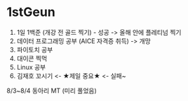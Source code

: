 # 1stGeun
1. 1일 1백준 (개강 전 골드 찍기) - 성공 -> 올해 안에 플레티넘 찍기
2. 데이터 프로그래밍 공부 (AICE 자격증 취득) -> 개망
3. 파이토치 공부
4. 대이콘 찍먹
5. Linux 공부
6. 김재호 꼬시기 <- ★제일 중요★ <- 실패~

8/3~8/4 동아리 MT (미리 풀었음)
